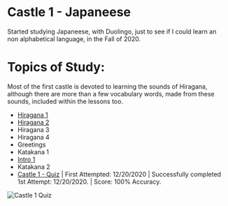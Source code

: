 # Castle 1 - Japaneese 
Started studying Japaneese, with Duolingo, just to see if I could learn an non alphabetical language, in the Fall of 2020.  

# Topics of Study:
Most of the first castle is devoted to learning the sounds of Hiragana, although there are more than a few vocabulary words, made from these sounds, included within the lessons too.

* [Hiragana 1](https://github.com/EO4wellness/T-I-L/blob/main/polyglot/japon%C3%A9s/Castle-1/Hiragana1.md)
* [Hiragana 2](https://github.com/EO4wellness/T-I-L/blob/main/polyglot/japon%C3%A9s/Castle-1/Hiragana2.md) 
* Hiragana 3
* Hiragana 4 
* Greetings 
* Katakana 1 
* [Intro 1](https://github.com/EO4wellness/T-I-L/blob/main/polyglot/japon%C3%A9s/Castle-1/Intro-1.md) 
* Katakana 2 
* [Castle 1 - Quiz](https://raw.githubusercontent.com/EO4wellness/T-I-L/main/polyglot/japon%C3%A9s/images/2020-12-20_japaneese_check-point-1-duolingo.png) | First Attempted: 12/20/2020 | Successfully completed 1st Attempt:  12/20/2020. | Score: 100% Accuracy. 

![Castle 1 Quiz](https://github.com/EO4wellness/T-I-L/blob/main/polyglot/japon%C3%A9s/images/2020-12-20_japaneese_check-point-1-duolingo.png)
